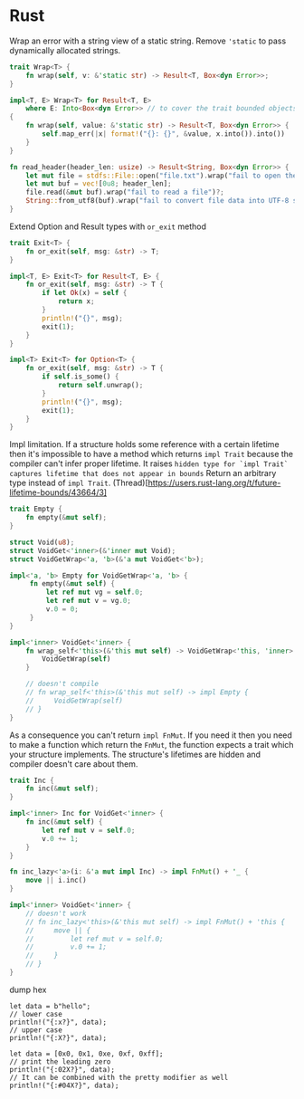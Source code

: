# Rust

Wrap an error with a string view of a static string. Remove `'static` to pass dynamically allocated strings.
```rust
trait Wrap<T> {
    fn wrap(self, v: &'static str) -> Result<T, Box<dyn Error>>;
}

impl<T, E> Wrap<T> for Result<T, E>
    where E: Into<Box<dyn Error>> // to cover the trait bounded objects as well as trait objects.
{
    fn wrap(self, value: &'static str) -> Result<T, Box<dyn Error>> {
        self.map_err(|x| format!("{}: {}", &value, x.into()).into())
    }
}

fn read_header(header_len: usize) -> Result<String, Box<dyn Error>> {
    let mut file = stdfs::File::open("file.txt").wrap("fail to open the file")?;
    let mut buf = vec![0u8; header_len];
    file.read(&mut buf).wrap("fail to read a file")?;
    String::from_utf8(buf).wrap("fail to convert file data into UTF-8 string")
}
```

Extend Option and Result types with `or_exit` method
```rust
trait Exit<T> {
    fn or_exit(self, msg: &str) -> T;
}

impl<T, E> Exit<T> for Result<T, E> {
    fn or_exit(self, msg: &str) -> T {
        if let Ok(x) = self {
            return x;
        }
        println!("{}", msg);
        exit(1);
    }
}

impl<T> Exit<T> for Option<T> {
    fn or_exit(self, msg: &str) -> T {
        if self.is_some() {
            return self.unwrap();
        }
        println!("{}", msg);
        exit(1);
    }
}
```

Impl limitation. If a structure holds some reference with a certain lifetime then it's impossible
to have a method which returns `impl Trait` because the compiler can't infer proper lifetime. It raises
```hidden type for `impl Trait` captures lifetime that does not appear in bounds```
Return an arbitrary type instead of `impl Trait`. (Thread)[https://users.rust-lang.org/t/future-lifetime-bounds/43664/3]

```rust
trait Empty {
    fn empty(&mut self);
}

struct Void(u8);
struct VoidGet<'inner>(&'inner mut Void);
struct VoidGetWrap<'a, 'b>(&'a mut VoidGet<'b>);

impl<'a, 'b> Empty for VoidGetWrap<'a, 'b> {
     fn empty(&mut self) {
         let ref mut vg = self.0;
         let ref mut v = vg.0;
         v.0 = 0;
     }
}

impl<'inner> VoidGet<'inner> {
    fn wrap_self<'this>(&'this mut self) -> VoidGetWrap<'this, 'inner> {
        VoidGetWrap(self)
    }

    // doesn't compile
    // fn wrap_self<'this>(&'this mut self) -> impl Empty {
    //     VoidGetWrap(self)
    // }
}
```

As a consequence you can't return `impl FnMut`. If you need it then you need to make a function which return the `FnMut`,
the function expects a trait which your structure implements. The structure's lifetimes are hidden and compiler doesn't
care about them.

```rust
trait Inc {
    fn inc(&mut self);
}

impl<'inner> Inc for VoidGet<'inner> {
    fn inc(&mut self) {
        let ref mut v = self.0;
        v.0 += 1;
    }
}

fn inc_lazy<'a>(i: &'a mut impl Inc) -> impl FnMut() + '_ {
    move || i.inc()
}

impl<'inner> VoidGet<'inner> {
    // doesn't work
    // fn inc_lazy<'this>(&'this mut self) -> impl FnMut() + 'this {
    //     move || {
    //         let ref mut v = self.0;
    //         v.0 += 1;
    //     }
    // }
}
```

dump hex
```
let data = b"hello";
// lower case
println!("{:x?}", data);
// upper case
println!("{:X?}", data);

let data = [0x0, 0x1, 0xe, 0xf, 0xff];
// print the leading zero
println!("{:02X?}", data);
// It can be combined with the pretty modifier as well
println!("{:#04X?}", data);
```
